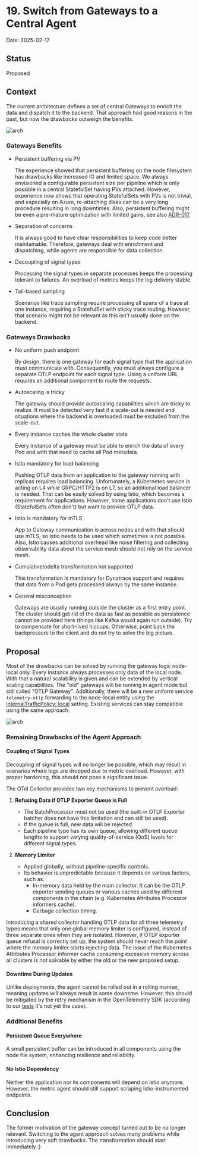 # 19. Switch from Gateways to a Central Agent

Date: 2025-02-17

## Status

Proposed

## Context

The current architecture defines a set of central Gateways to enrich the data and dispatch it to the backend. That approach had good reasons in the past, but now the drawbacks outweigh the benefits.

![arch](./../assets/otlp-gateway-old.drawio.svg)

### Gateways Benefits

- Persistent buffering via PV

  The experience showed that persistent buffering on the node filesystem has drawbacks like increased IO and limited space. We always envisioned a configurable persistent size per pipeline which is only possible in a central StatefulSet having PVs attached. However, experience now shows that operating StatefulSets with PVs is not trivial, and especially on Azure, re-attaching disks can be a very long procedure resulting in long downtimes. Also, persistent buffering might be even a pre-mature optimization with limited gains, see also [ADR-017](./017-fault-tolerant-otel-logging-setup.md).

- Separation of concerns
  
  It is always good to have clear responsibilities to keep code better maintainable. Therefore, gateways deal with enrichment and dispatching, while agents are responsible for data collection.

- Decoupling of signal types

  Processing the signal types in separate processes keeps the processing tolerant to failures. An overload of metrics keeps the log delivery stable.

- Tail-based sampling

  Scenarios like trace sampling require processing all spans of a trace at one instance, requiring a StatefulSet with sticky trace routing. However, that scenario might not be relevant as this isn't usually done on the backend.

### Gateways Drawbacks

- No uniform push endpoint

  By design, there is one gateway for each signal type that the application must communicate with. Consequently, you must always configure a separate OTLP endpoint for each signal type. Using a uniform URL requires an additional component to route the requests.

- Autoscaling is tricky

  The gateway should provide autoscaling capabilities which are tricky to realize. It must be detected very fast if a scale-out is needed and situations where the backend is overloaded must be excluded from the scale-out.

- Every instance caches the whole cluster state

  Every instance of a gateway must be able to enrich the data of every Pod and with that need to cache all Pod metadata.

- Istio mandatory for load balancing

  Pushing OTLP data from an application to the gateway running with replicas requires load balancing. Unfortunately, a Kubernetes service is acting on L4 while GRPC/HTTP2 is on L7, so an additional load balancer is needed. That can be easily solved by using Istio, which becomes a requirement for applications. However, some applications don't use Istio (StatefulSets often don't) but want to provide OTLP data.

- Istio is mandatory for mTLS

  App to Gateway communication is across nodes and with that should use mTLS, so Istio needs to be used which sometimes is not possible. Also, Istio causes additional overhead like noise filtering and collecting observability data about the service mesh should not rely on the service mesh.

- Cumulativetodelta transformation not supported

  This transformation is mandatory for Dynatrace support and requires that data from a Pod gets processed always by the same instance.

- General misconception

  Gateways are usually running outside the cluster as a first entry point. The cluster should get rid of the data as fast as possible as persistence cannot be provided here (things like Kafka would again run outside). Try to compensate for short-lived hiccups. Otherwise, point back the backpressure to the client and do not try to solve the big picture.

## Proposal

Most of the drawbacks can be solved by running the gateway logic node-local only. Every instance always processes only data of the local node. With that a natural scalability is given and can be extended by vertical scaling capabilities. The "old" gateways will be running in agent mode but still called "OTLP Gateway". Additionally, there will be a new uniform service `telemetry-otlp` forwarding to the node-local entity using the [internalTrafficPolicy: local](https://kubernetes.io/docs/reference/networking/virtual-ips/#internal-traffic-policy) setting. Existing services can stay compatible using the same approach.

![arch](./../assets/otlp-gateway-new.drawio.svg)

### Remaining Drawbacks of the Agent Approach  

#### Coupling of Signal Types  

Decoupling of signal types will no longer be possible, which may result in scenarios where logs are dropped due to metric overload. However, with proper hardening, this should not pose a significant issue.  

The OTel Collector provides two key mechanisms to prevent overload:  

1. **Refusing Data if OTLP Exporter Queue is Full**  
   - The BatchProcessor must not be used (the built-in OTLP Exporter batcher does not have this limitation and can still be used).
   - If the queue is full, new data will be rejected.  
   - Each pipeline type has its own queue, allowing different queue lengths to support varying quality-of-service (QoS) levels for different signal types.  

2. **Memory Limiter**  
   - Applied globally, without pipeline-specific controls.  
   - Its behavior is unpredictable because it depends on various factors, such as:  
     - In-memory data held by the main collector.  It can be the OTLP exporter sending queues or various caches used by different components in the chain (e.g. Kubernetes Attributes Processor informers cache).  
     - Garbage collection timing.  

Introducing a shared collector handling OTLP data for all three telemetry types means that only one global memory limiter is configured, instead of three separate ones when they are isolated. However, if OTLP exporter queue refusal is correctly set up, the system should never reach the point where the memory limiter starts rejecting data. The issue of the Kubernetes Attributes Processor informer cache consuming excessive memory across all clusters is not solvable by either the old or the new proposed setup.

#### Downtime During Updates  

Unlike deployments, the agent cannot be rolled out in a rolling manner, meaning updates will always result in some downtime. However, this should be mitigated by the retry mechanism in the OpenTelemetry SDK (according to our [tests](../../contributor/pocs/otelcol-downtime/otelcol-downtime.md) it's not yet the case).

### Additional Benefits  

#### Persistent Queue Everywhere  

A small persistent buffer can be introduced in all components using the node file system, enhancing resilience and reliability.  

#### No Istio Dependency  

Neither the application nor its components will depend on Istio anymore. However, the metric agent should still support scraping Istio-instrumented endpoints.  

## Conclusion

The former motivation of the gateway concept turned out to be no longer relevant. Switching to the agent approach solves many problems while introducing very soft drawbacks. The transformation should start immediately :)
